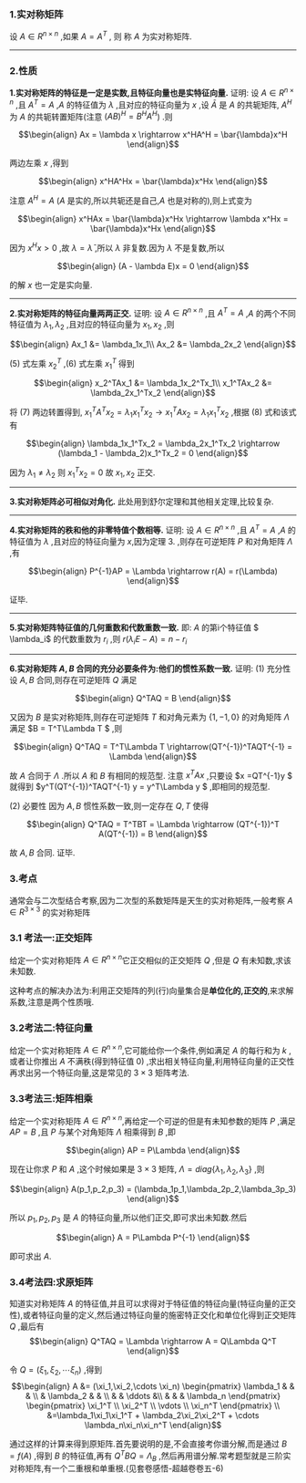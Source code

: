 ### 1.实对称矩阵
设 $A \in R^{n\times n}$ ,如果 $A = A^T$ , 则 称 $A$ 为实对称矩阵.

---
### 2.性质
**1.实对称矩阵的特征是一定是实数,且特征向量也是实特征向量.**
证明:
设 $A \in R^{n\times n}$ ,且 $A^T = A$ ,$A$ 的特征值为 $\lambda$ ,且对应的特征向量为 $x$ ,设 $\bar{A}$ 是 $A$ 的共轭矩阵,  $A^H$ 为 $A$ 的共轭转置矩阵(注意 $(AB)^H = B^HA^H$) .则

$$\begin{align}
    Ax = \lambda x  \rightarrow x^HA^H = \bar{\lambda}x^H 
\end{align}$$

两边左乘 $x$ ,得到

$$\begin{align}
    x^HA^Hx = \bar{\lambda}x^Hx
\end{align}$$

注意 $A^H = A$ ($A$ 是实的,所以共轭还是自己,$A$ 也是对称的),则上式变为

$$\begin{align}
    x^HAx = \bar{\lambda}x^Hx \rightarrow \lambda x^Hx = \bar{\lambda}x^Hx 
\end{align}$$

因为 $x^Hx > 0$ ,故 $\lambda = \bar{\lambda}$ ,所以 $\lambda$ 非复数.因为 $\lambda$ 不是复数,所以

$$\begin{align}
    (A - \lambda E)x = 0
\end{align}$$

的解 $x$ 也一定是实向量.


---
**2.实对称矩阵的特征向量两两正交.**
证明:
设 $A \in R^{n\times n}$ ,且 $A^T = A$ ,$A$ 的两个不同特征值为 $\lambda_1,\lambda_2$ ,且对应的特征向量为 $x_1,x_2$ ,则

$$\begin{align}
    Ax_1 &= \lambda_1x_1\\
    Ax_2 &= \lambda_2x_2
\end{align}$$

(5) 式左乘 $x_2^T$ ,(6) 式左乘 $x_1^T$ 得到

$$\begin{align}
    x_2^TAx_1 &= \lambda_1x_2^Tx_1\\
    x_1^TAx_2 &= \lambda_2x_1^Tx_2
\end{align}$$

将 $(7)$ 两边转置得到, $x_1^TA^Tx_2 = \lambda_1x_1^Tx_2 \rightarrow x_1^TAx_2 = \lambda_1x_1^Tx_2$ ,根据 $(8)$ 式和该式有

$$\begin{align}
    \lambda_1x_1^Tx_2 = \lambda_2x_1^Tx_2 \rightarrow (\lambda_1 - \lambda_2)x_1^Tx_2 = 0
\end{align}$$

因为 $\lambda_1\not ={\lambda_2}$ 则 $x_1^Tx_2 = 0$ 故 $x_1,x_2$ 正交.



---
**3.实对称矩阵必可相似对角化.**
此处用到舒尔定理和其他相关定理,比较复杂.


---
**4.实对称矩阵的秩和他的非零特值个数相等.**
证明:
设 $A \in R^{n\times n}$ ,且 $A^T = A$ ,$A$ 的特征值为 $\lambda$ ,且对应的特征向量为 $x$,因为定理 3. ,则存在可逆矩阵 $P$ 和对角矩阵 $\Lambda$ ,有

$$\begin{align}
    P^{-1}AP = \Lambda \rightarrow r(A) = r(\Lambda)
\end{align}$$

证毕.


---
**5.实对称矩阵特征值的几何重数和代数重数一致.**
即: $A$ 的第i个特征值 $ \lambda_i$ 的代数重数为 $r_i$ ,则 $r(\lambda_i E - A) = n - r_i$

---
**6.实对称矩阵 $A,B$ 合同的充分必要条件为:他们的惯性系数一致.**
证明:
(1) 充分性
设 $A,B$ 合同,则存在可逆矩阵 $Q$ 满足

$$\begin{align}
    Q^TAQ = B
\end{align}$$

又因为 $B$ 是实对称矩阵,则存在可逆矩阵 $T$ 和对角元素为 $\{1,-1,0\}$ 的对角矩阵 $\Lambda$ 满足 $B = T^T\Lambda T $ ,则

$$\begin{align}
    Q^TAQ = T^T\Lambda T \rightarrow(QT^{-1})^TAQT^{-1} = \Lambda 
\end{align}$$

故 $A$ 合同于  $\Lambda$ .所以 $A$ 和 $B$ 有相同的规范型.
注意 $x^TAx$ ,只要设 $x =QT^{-1}y $ 就得到 $y^T(QT^{-1})^TAQT^{-1} y = y^T\Lambda y $ ,即相同的规范型.

(2) 必要性
因为 $A,B$ 惯性系数一致,则一定存在 $Q,T$ 使得

$$\begin{align}
    Q^TAQ = T^TBT = \Lambda \rightarrow (QT^{-1})^T A(QT^{-1}) = B
\end{align}$$ 

故 $A,B$ 合同.
证毕.

### 3.考点
通常会与二次型结合考察,因为二次型的系数矩阵是天生的实对称矩阵,一般考察 $A \in R^{3\times 3}$ 的实对称矩阵
### 3.1 考法一:正交矩阵
给定一个实对称矩阵 $A \in R^{n\times n}$它正交相似的正交矩阵 $Q$ ,但是 $Q$ 有未知数,求该未知数.

这种考点的解决办法为:利用正交矩阵的列(行)向量集合是**单位化的,正交的**,来求解系数,注意是两个性质哦.

### 3.2考法二:特征向量
给定一个实对称矩阵 $A \in R^{n\times n}$,它可能给你一个条件,例如满足 $A$ 的每行和为 $k$ ,或者让你推出 $A$ 不满秩(得到特征值 0) ,求出相关特征向量,利用特征向量的正交性再求出另一个特征向量,这是常见的 $3\times 3$ 矩阵考法.

### 3.3考法三:矩阵相乘
给定一个实对称矩阵 $A \in R^{n\times n}$,再给定一个可逆的但是有未知参数的矩阵 $P$ ,满足 $AP = B$ ,且 $P$ 与某个对角矩阵 $\Lambda$ 相乘得到 $B$ ,即

$$\begin{align}
    AP = P\Lambda
\end{align}$$

现在让你求 $P$ 和 $A$ ,这个时候如果是 $3\times 3$ 矩阵, $\Lambda = diag\{\lambda_1,\lambda_2,\lambda_3\}$ ,则

$$\begin{align}
    A(p_1,p_2,p_3) = (\lambda_1p_1,\lambda_2p_2,\lambda_3p_3)
\end{align}$$

所以 $p_1,p_2,p_3$ 是 $A$ 的特征向量,所以他们正交,即可求出未知数.然后

$$\begin{align}
    A = P\Lambda P^{-1}
\end{align}$$

即可求出 $A$.

### 3.4考法四:求原矩阵
知道实对称矩阵 $A$ 的特征值,并且可以求得对于特征值的特征向量(特征向量的正交性),或者特征向量的定义,然后通过特征向量的施密特正交化和单位化得到正交矩阵 $Q$ ,最后有
$$\begin{align}
    Q^TAQ = \Lambda \rightarrow A = Q\Lambda Q^T
\end{align}$$

令 $Q =(\xi_1,\xi_2,\cdots \xi_n)$ ,得到
$$\begin{align}
    A &= (\xi_1,\xi_2,\cdots \xi_n) \begin{pmatrix}
        \lambda_1 & & & \\
        &  \lambda_2 & & \\
        &  & \ddots  &\\ 
        & & & \lambda_n 
    \end{pmatrix} \begin{pmatrix}
        \xi_1^T \\ \xi_2^T \\ \vdots \\ \xi_n^T
    \end{pmatrix} \\
    &=\lambda_1\xi_1\xi_1^T + \lambda_2\xi_2\xi_2^T  + \cdots \lambda_n\xi_n\xi_n^T
\end{align}$$

通过这样的计算来得到原矩阵.首先要说明的是,不会直接考你谱分解,而是通过 $B = f(A)$ ,得到 $B$ 的特征值,再有 $Q^TBQ = \Lambda_B$ ,然后再用谱分解.常考题型就是三阶实对称矩阵,有一个二重根和单重根.(见套卷感悟-超越卷卷五-6)